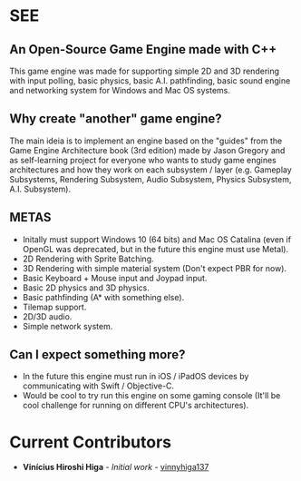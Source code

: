 # SEE
## An Open-Source Game Engine made with C++

This game engine was made for supporting simple 2D and 3D rendering with input polling, basic physics, basic A.I. pathfinding, basic sound engine and networking system for Windows and Mac OS systems.

## Why create "another" game engine?

The main ideia is to implement an engine based on the "guides" from the Game Engine Architecture book (3rd edition) made by Jason Gregory and as self-learning project for everyone who wants to study game engines architectures and how they work on each subsystem / layer (e.g. Gameplay Subsystems, Rendering Subsystem, Audio Subsystem, Physics Subsystem, A.I. Subsystem).

## METAS

* Initally must support Windows 10 (64 bits) and Mac OS Catalina (even if OpenGL was deprecated, but in the future this engine must use Metal).
* 2D Rendering with Sprite Batching.
* 3D Rendering with simple material system (Don't expect PBR for now).
* Basic Keyboard + Mouse input and Joypad input.
* Basic 2D physics and 3D physics.
* Basic pathfinding (A* with something else).
* Tilemap support.
* 2D/3D audio.
* Simple network system.

## Can I expect something more?

* In the future this engine must run in iOS / iPadOS devices by communicating with Swift / Objective-C.
* Would be cool to try run this engine on some gaming console (It'll be cool challenge for running on different CPU's architectures).

# Current Contributors

* **Vinícius Hiroshi Higa** - *Initial work* - [vinnyhiga137](https://github.com/vinnyhiga137)
